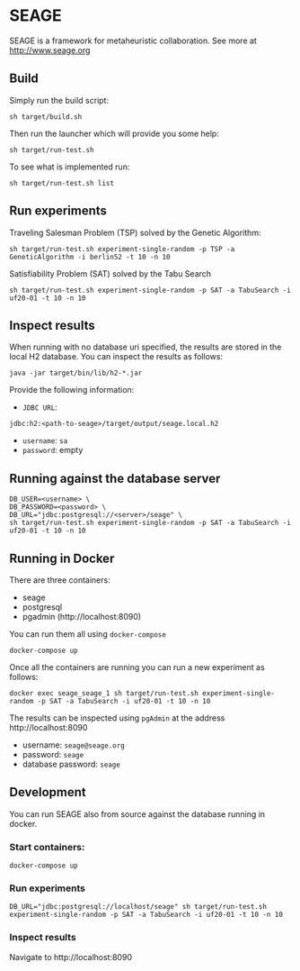 # SEAGE

SEAGE is a framework for metaheuristic collaboration. See more at http://www.seage.org

## Build

Simply run the build script:
```
sh target/build.sh
```

Then run the launcher which will provide you some help:
```
sh target/run-test.sh
```

To see what is implemented run:
```
sh target/run-test.sh list
```

## Run experiments

Traveling Salesman Problem (TSP) solved by the Genetic Algorithm:
```
sh target/run-test.sh experiment-single-random -p TSP -a GeneticAlgorithm -i berlin52 -t 10 -n 10
```

Satisfiability Problem (SAT) solved by the Tabu Search
```
sh target/run-test.sh experiment-single-random -p SAT -a TabuSearch -i uf20-01 -t 10 -n 10
```
## Inspect results

When running with no database uri specified, the results are stored in the local H2 database. You can inspect the results as follows:
```
java -jar target/bin/lib/h2-*.jar
```

Provide the following information:
- `JDBC URL`:
```
jdbc:h2:<path-to-seage>/target/output/seage.local.h2
```
- `username`: `sa`
- `password`: empty


## Running against the database server
```
DB_USER=<username> \
DB_PASSWORD=<password> \
DB_URL="jdbc:postgresql://<server>/seage" \
sh target/run-test.sh experiment-single-random -p SAT -a TabuSearch -i uf20-01 -t 10 -n 10
```

## Running in Docker
There are three containers:
- seage
- postgresql
- pgadmin (http://localhost:8090)

You can run them all using `docker-compose`
```
docker-compose up
```

Once all the containers are running you can run a new experiment as follows:
```
docker exec seage_seage_1 sh target/run-test.sh experiment-single-random -p SAT -a TabuSearch -i uf20-01 -t 10 -n 10
```

The results can be inspected using `pgAdmin` at the address http://localhost:8090
- username: `seage@seage.org`
- password: `seage`
- database password: `seage`

## Development
You can run SEAGE also from source against the database running in docker.

### Start containers:
```
docker-compose up
```

### Run experiments
```
DB_URL="jdbc:postgresql://localhost/seage" sh target/run-test.sh experiment-single-random -p SAT -a TabuSearch -i uf20-01 -t 10 -n 10
```

### Inspect results
Navigate to http://localhost:8090